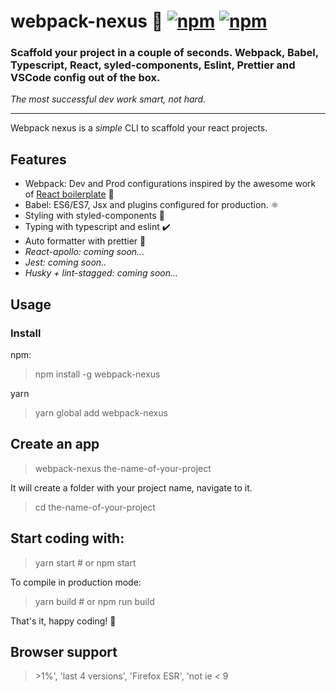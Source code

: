 # webpack-nexus 🐨 [![npm](https://img.shields.io/npm/dm/webpack-nexus)](https://www.npmjs.com/package/webpack-nexus) [![npm](https://img.shields.io/npm/v/webpack-nexus)](https://www.npmjs.com/package/webpack-nexus)


### Scaffold your project in a couple of seconds. Webpack, Babel, Typescript, React, syled-components, Eslint, Prettier and VSCode config out of the box.

_The most successful dev work smart, not hard._

---

Webpack nexus is a _simple_ CLI to scaffold your react projects.

## Features
* Webpack: Dev and Prod configurations inspired by the awesome work of [React boilerplate](https://github.com/react-boilerplate/react-boilerplate) 🔨
* Babel: ES6/ES7, Jsx and plugins configured for production. ⚛️
* Styling with styled-components 💅
* Typing with typescript and eslint ✔️
* Auto formatter with prettier 🔄
* _React-apollo: coming soon..._
* _Jest: coming soon.._
* _Husky + lint-stagged: coming soon..._

## Usage

### Install
npm:
> npm install -g webpack-nexus

yarn
> yarn global add webpack-nexus

## Create an app
> webpack-nexus the-name-of-your-project

It will create a folder with your project name, navigate to it.
> cd the-name-of-your-project

## Start coding with:
> yarn start # or npm start

To compile in production mode:
> yarn build # or npm run build

That's it, happy coding! 🎉

## Browser support
> \>1%', 'last 4 versions', 'Firefox ESR', 'not ie < 9